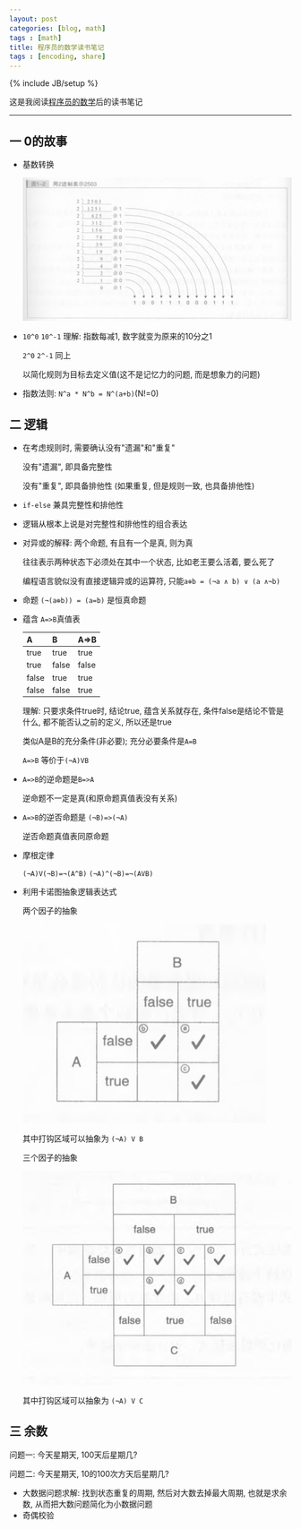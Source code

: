 ```yaml
---
layout: post
categories: [blog, math]
tags : [math]
title: 程序员的数学读书笔记
tags : [encoding, share]
---
```

{% include JB/setup %}


这是我阅读[程序员的数学](http://book.douban.com/subject/19949020/)后的读书笔记

---

## 一 0的故事

* 基数转换

  <img src="/assets/images/math/jszh.png" />

* `10^0` `10^-1` 理解: 指数每减1, 数字就变为原来的10分之1

  `2^0` `2^-1` 同上

  以简化规则为目标去定义值(这不是记忆力的问题, 而是想象力的问题)

* 指数法则: `N^a * N^b = N^(a+b)`(N!=0)

## 二 逻辑

* 在考虑规则时, 需要确认没有"遗漏"和"重复"

  没有"遗漏", 即具备完整性

  没有"重复", 即具备排他性 (如果重复, 但是规则一致, 也具备排他性)

* `if-else` 兼具完整性和排他性

* 逻辑从根本上说是对完整性和排他性的组合表达

* 对异或的解释: 两个命题, 有且有一个是真, 则为真

  往往表示两种状态下必须处在其中一个状态, 比如老王要么活着, 要么死了

  编程语言貌似没有直接逻辑异或的运算符, 只能`a⊕b = (¬a ∧ b) ∨ (a ∧¬b)`

* 命题 `(¬(a⊕b)) = (a=b)` 是恒真命题

* 蕴含 `A=>B`真值表

  | A    | B    | A=>B |
  | ---- | ---- | ---- |
  | true | true | true |
  | true | false| false|
  | false| true | true |
  | false| false| true |

  理解: 只要求条件true时, 结论true, 蕴含关系就存在, 条件false是结论不管是什么, 都不能否认之前的定义, 所以还是true

  类似A是B的充分条件(非必要); 充分必要条件是`A=B`

  `A=>B` 等价于`(¬A)VB`

* `A=>B`的逆命题是`B=>A`

  逆命题不一定是真(和原命题真值表没有关系)

* `A=>B`的逆否命题是 `(¬B)=>(¬A)`

  逆否命题真值表同原命题

* 摩根定律

  `(¬A)V(¬B)=¬(A^B)`
  `(¬A)^(¬B)=¬(AVB)`

* 利用卡诺图抽象逻辑表达式

  两个因子的抽象

  <img src="/assets/images/math/knt1.png" />

  其中打钩区域可以抽象为 `(¬A) V B`

  三个因子的抽象

  <img src="/assets/images/math/knt2.png" />

  其中打钩区域可以抽象为 `(¬A) V C`

## 三 余数

问题一: 今天星期天, 100天后星期几?

问题二: 今天星期天, 10的100次方天后星期几?

* 大数据问题求解: 找到状态重复的周期, 然后对大数去掉最大周期, 也就是求余数, 从而把大数问题简化为小数据问题
* 奇偶校验

